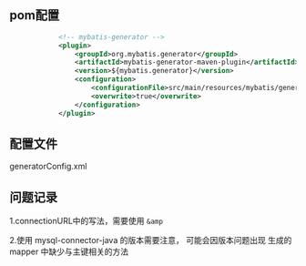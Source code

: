 
## pom配置

``` xml
			<!-- mybatis-generator -->
			<plugin>
				<groupId>org.mybatis.generator</groupId>
				<artifactId>mybatis-generator-maven-plugin</artifactId>
				<version>${mybatis.generator}</version>
				<configuration>
					<configurationFile>src/main/resources/mybatis/generatorConfig.xml</configurationFile>
					<overwrite>true</overwrite>
				</configuration>
			</plugin>
```

## 配置文件

generatorConfig.xml

## 问题记录

1.connectionURL中的写法，需要使用 `&amp`

2.使用  mysql-connector-java 的版本需要注意， 可能会因版本问题出现 生成的mapper 中缺少与主键相关的方法
